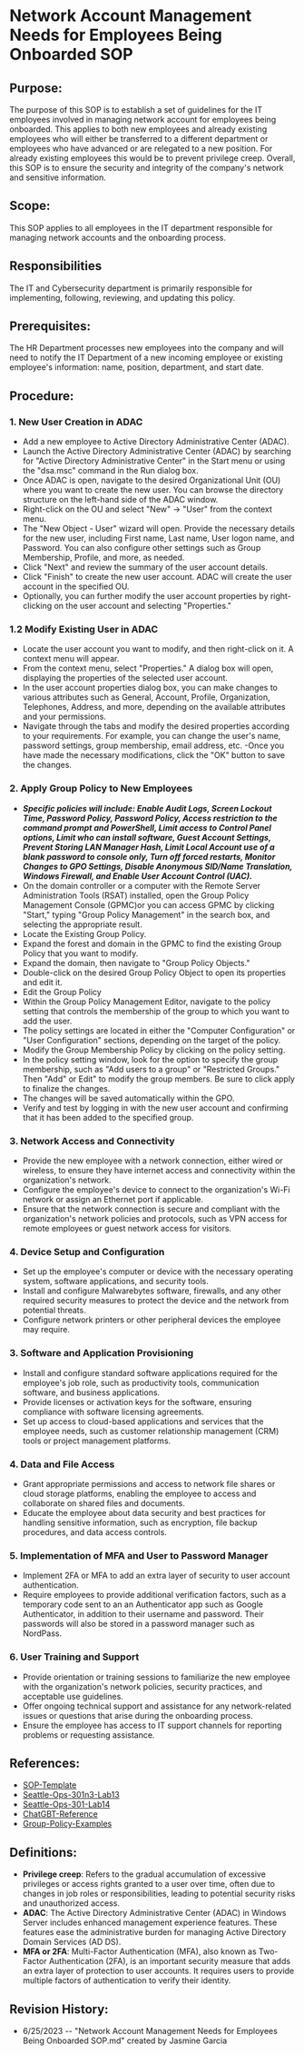 # Network Account Management Needs for Employees Being Onboarded SOP

## Purpose:
The purpose of this SOP is to establish a set of guidelines for the IT employees involved in managing network account for employees being onboarded. This applies to both new employees and already existing employees who will either be transferred to a different department or employees who have advanced or are relegated to a new position. For already existing employees this would be to prevent privilege creep. Overall, this SOP is to ensure the security and integrity of the company's network and sensitive information.

## Scope:
This SOP applies to all employees in the IT department responsible for managing network accounts and the onboarding process.

## Responsibilities 
The IT and Cybersecurity department is primarily responsible for implementing, following, reviewing, and updating this policy.

## Prerequisites:
The HR Department processes new employees into the company and will need to notify the IT Department of a new incoming employee or existing employee's information: name, position, department, and start date. 

## Procedure:
### **1. New User Creation in ADAC**
- Add a new employee to Active Directory Administrative Center (ADAC). 
- Launch the Active Directory Administrative Center (ADAC) by searching for "Active Directory Administrative Center" in the Start menu or using the "dsa.msc" command in the Run dialog box.
- Once ADAC is open, navigate to the desired Organizational Unit (OU) where you want to create the new user. You can browse the directory structure on the left-hand side of the ADAC window.
- Right-click on the OU and select "New" -> "User" from the context menu.
- The "New Object - User" wizard will open. Provide the necessary details for the new user, including First name, Last name, User logon name, and Password. You can also configure other settings such as Group Membership, Profile, and more, as needed.
- Click "Next" and review the summary of the user account details.
- Click "Finish" to create the new user account. ADAC will create the user account in the specified OU.
- Optionally, you can further modify the user account properties by right-clicking on the user account and selecting "Properties."

### **1.2 Modify Existing User in ADAC**
- Locate the user account you want to modify, and then right-click on it. A context menu will appear.
- From the context menu, select "Properties." A dialog box will open, displaying the properties of the selected user account.
- In the user account properties dialog box, you can make changes to various attributes such as General, Account, Profile, Organization, Telephones, Address, and more, depending on the available attributes and your permissions.
- Navigate through the tabs and modify the desired properties according to your requirements. For example, you can change the user's name, password settings, group membership, email address, etc.
-Once you have made the necessary modifications, click the "OK" button to save the changes.

### **2. Apply Group Policy to New Employees**
- **_Specific policies will include: Enable Audit Logs, Screen Lockout Time, Password Policy, Password Policy, Access restriction to the command prompt and PowerShell, Limit access to Control Panel options, Limit who can install software, Guest Account Settings, Prevent Storing LAN Manager Hash, Limit Local Account use of a blank password to console only, Turn off forced restarts, Monitor Changes to GPO Settings, Disable Anonymous SID/Name Translation, Windows Firewall, and Enable User Account Control (UAC)._**
- On the domain controller or a computer with the Remote Server Administration Tools (RSAT) installed, open the Group Policy Management Console (GPMC)or you can access GPMC by clicking "Start," typing "Group Policy Management" in the search box, and selecting the appropriate result.
- Locate the Existing Group Policy. 
- Expand the forest and domain in the GPMC to find the existing Group Policy that you want to modify.
- Expand the domain, then navigate to "Group Policy Objects."
- Double-click on the desired Group Policy Object to open its properties and edit it.
- Edit the Group Policy 
- Within the Group Policy Management Editor, navigate to the policy setting that controls the membership of the group to which you want to add the user.
- The policy settings are located in either the "Computer Configuration" or "User Configuration" sections, depending on the target of the policy.
- Modify the Group Membership Policy by clicking on the policy setting.
- In the policy setting window, look for the option to specify the group membership, such as "Add users to a group" or "Restricted Groups." Then "Add" or Edit" to modify the group members. Be sure to click apply to finalize the changes. 
- The changes will be saved automatically within the GPO.
- Verify and test by logging in with the new user account and confirming that it has been added to the specified group.

### **3. Network Access and Connectivity**
- Provide the new employee with a network connection, either wired or wireless, to ensure they have internet access and connectivity within the organization's network.
- Configure the employee's device to connect to the organization's Wi-Fi network or assign an Ethernet port if applicable.
- Ensure that the network connection is secure and compliant with the organization's network policies and protocols, such as VPN access for remote employees or guest network access for visitors.

### **4. Device Setup and Configuration**
- Set up the employee's computer or device with the necessary operating system, software applications, and security tools.
- Install and configure Malwarebytes software, firewalls, and any other required security measures to protect the device and the network from potential threats.
- Configure network printers or other peripheral devices the employee may require.

### **3. Software and Application Provisioning**
- Install and configure standard software applications required for the employee's job role, such as productivity tools, communication software, and business applications.
- Provide licenses or activation keys for the software, ensuring compliance with software licensing agreements.
- Set up access to cloud-based applications and services that the employee needs, such as customer relationship management (CRM) tools or project management platforms.

### **4. Data and File Access**
- Grant appropriate permissions and access to network file shares or cloud storage platforms, enabling the employee to access and collaborate on shared files and documents.
- Educate the employee about data security and best practices for handling sensitive information, such as encryption, file backup procedures, and data access controls.

### **5. Implementation of MFA and User to Password Manager**
- Implement 2FA or MFA to add an extra layer of security to user account authentication.
- Require employees to provide additional verification factors, such as a temporary code sent to an an Authenticator app such as Google Authenticator, in addition to their username and password. Their passwords will also be stored in a password manager such as NordPass.

### **6. User Training and Support**
- Provide orientation or training sessions to familiarize the new employee with the organization's network policies, security practices, and acceptable use guidelines.
- Offer ongoing technical support and assistance for any network-related issues or questions that arise during the onboarding process.
- Ensure the employee has access to IT support channels for reporting problems or requesting assistance.

## References:
- [SOP-Template](https://github.com/codefellows/seattle-ops-301n3/blob/main/class-15/SOP-example-template.md)
- [Seattle-Ops-301n3-Lab13](https://docs.google.com/document/d/1aEOmYs2EfXnuoA6TWb1nLJsfyjU2Cw3Z4JoXHZEqnE4/edit?usp=sharing)
- [Seattle-Ops-301-Lab14](https://docs.google.com/document/d/1Ws487TTXStKm4_-Hl5ndzFghjlRYh7yxva76JX8mW0o/edit?usp=sharing)
- [ChatGBT-Reference](https://chat.openai.com/share/42f31a28-79db-4767-aa69-b5f8dc8a86e4)
- [Group-Policy-Examples](https://activedirectorypro.com/group-policy-examples-most-useful-gpos-for-security/)

## Definitions:
- **Privilege creep**: Refers to the gradual accumulation of excessive privileges or access rights granted to a user over time, often due to changes in job roles or responsibilities, leading to potential security risks and unauthorized access.
- **ADAC**: The Active Directory Administrative Center (ADAC) in Windows Server includes enhanced management experience features. These features ease the administrative burden for managing Active Directory Domain Services (AD DS).
- **MFA or 2FA**: Multi-Factor Authentication (MFA), also known as Two-Factor Authentication (2FA), is an important security measure that adds an extra layer of protection to user accounts. It requires users to provide multiple factors of authentication to verify their identity. 

## Revision History:
- 6/25/2023 -- "Network Account Management Needs for Employees Being Onboarded SOP.md" created by Jasmine Garcia
